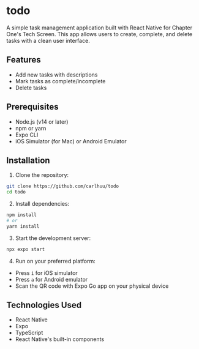 # todo

A simple task management application built with React Native for Chapter One's Tech Screen. This app allows users to create, complete, and delete tasks with a clean user interface.

## Features

- Add new tasks with descriptions
- Mark tasks as complete/incomplete
- Delete tasks

## Prerequisites

- Node.js (v14 or later)
- npm or yarn
- Expo CLI
- iOS Simulator (for Mac) or Android Emulator

## Installation

1. Clone the repository:

```bash
git clone https://github.com/carlhuu/todo
cd todo
```

2. Install dependencies:

```bash
npm install
# or
yarn install
```

3. Start the development server:

```bash
npx expo start
```

4. Run on your preferred platform:

- Press `i` for iOS simulator
- Press `a` for Android emulator
- Scan the QR code with Expo Go app on your physical device


## Technologies Used

- React Native
- Expo
- TypeScript
- React Native's built-in components
